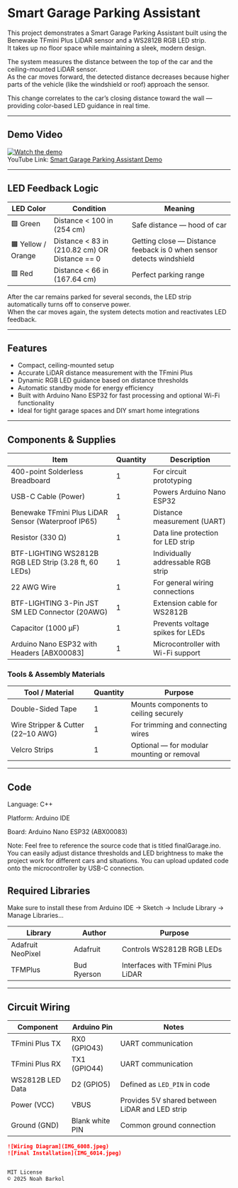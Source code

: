 # Smart Garage Parking Assistant

This project demonstrates a Smart Garage Parking Assistant built using the Benewake TFmini Plus LiDAR sensor and a WS2812B RGB LED strip.  
It takes up no floor space while maintaining a sleek, modern design.

The system measures the distance between the top of the car and the ceiling-mounted LiDAR sensor.  
As the car moves forward, the detected distance decreases because higher parts of the vehicle (like the windshield or roof) approach the sensor.  

This change correlates to the car’s closing distance toward the wall — providing color-based LED guidance in real time.  

---

## Demo Video

[![Watch the demo](https://img.youtube.com/vi/wNS5gxbRVsM/hqdefault.jpg)](https://youtu.be/wNS5gxbRVsM?si=g-67zj3yJi1HfWGF)  
YouTube Link: [Smart Garage Parking Assistant Demo](https://youtu.be/wNS5gxbRVsM?si=g-67zj3yJi1HfWGF)

---

## LED Feedback Logic

| LED Color | Condition | Meaning |
|------------|------------|----------|
| 🟩 Green | Distance < 100 in (254 cm) | Safe distance — hood of car |
| 🟧 Yellow / Orange | Distance < 83 in (210.82 cm) OR Distance == 0 | Getting close — Distance feeback is 0 when sensor detects windshield|
| 🟥 Red | Distance < 66 in (167.64 cm) | Perfect parking range |

After the car remains parked for several seconds, the LED strip automatically turns off to conserve power.  
When the car moves again, the system detects motion and reactivates LED feedback.

---

## Features

- Compact, ceiling-mounted setup
- Accurate LiDAR distance measurement with the TFmini Plus
- Dynamic RGB LED guidance based on distance thresholds
- Automatic standby mode for energy efficiency
- Built with Arduino Nano ESP32 for fast processing and optional Wi-Fi functionality
- Ideal for tight garage spaces and DIY smart home integrations

---

## Components & Supplies

| Item | Quantity | Description |
|------|-----------|-------------|
| 400-point Solderless Breadboard | 1 | For circuit prototyping |
| USB-C Cable (Power) | 1 | Powers Arduino Nano ESP32 |
| Benewake TFmini Plus LiDAR Sensor (Waterproof IP65) | 1 | Distance measurement (UART) |
| Resistor (330 Ω) | 1 | Data line protection for LED strip |
| BTF-LIGHTING WS2812B RGB LED Strip (3.28 ft, 60 LEDs) | 1 | Individually addressable RGB strip |
| 22 AWG Wire | 1 | For general wiring connections |
| BTF-LIGHTING 3-Pin JST SM LED Connector (20AWG) | 1 | Extension cable for WS2812B |
| Capacitor (1000 µF) | 1 | Prevents voltage spikes for LEDs |
| Arduino Nano ESP32 with Headers [ABX00083] | 1 | Microcontroller with Wi-Fi support |

### Tools & Assembly Materials

| Tool / Material | Quantity | Purpose |
|------------------|-----------|----------|
| Double-Sided Tape | 1 | Mounts components to ceiling securely |
| Wire Stripper & Cutter (22–10 AWG) | 1 | For trimming and connecting wires |
| Velcro Strips | 1 | Optional — for modular mounting or removal |

---
## Code
Language: C++

Platform: Arduino IDE

Board: Arduino Nano ESP32 (ABX00083)

Note: Feel free to reference the source code that is titled finalGarage.ino. You can easily adjust distance thresholds and LED brightness to make the project work for different cars and situations. You can upload updated code onto the microcontroller by USB-C connection.

## Required Libraries

Make sure to install these from Arduino IDE → Sketch → Include Library → Manage Libraries...

| Library | Author | Purpose | 
|----------|---------|----------|
| Adafruit NeoPixel | Adafruit | Controls WS2812B RGB LEDs | 
| TFMPlus | Bud Ryerson | Interfaces with TFmini Plus LiDAR | 

---

## Circuit Wiring

| Component | Arduino Pin | Notes |
|------------|--------------|-------|
| TFmini Plus TX | RX0 (GPIO43) | UART communication |
| TFmini Plus RX | TX1 (GPIO44) | UART communication |
| WS2812B LED Data | D2 (GPIO5) | Defined as `LED_PIN` in code |
| Power (VCC) | VBUS | Provides 5V shared between LiDAR and LED strip |
| Ground (GND) | Blank white PIN | Common ground connection |



```markdown
![Wiring Diagram](IMG_6008.jpeg)
![Final Installation](IMG_6014.jpeg)


MIT License  
© 2025 Noah Barkol
